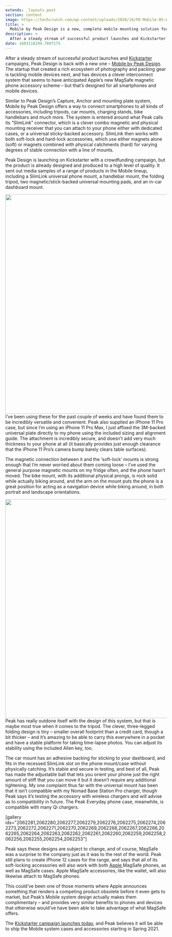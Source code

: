 ```yaml
--- 
extends: _layouts.post 
section: content 
image: https://techcrunch.com/wp-content/uploads/2020/10/PD-Mobile-05-WallMount03.jpg?w=599 
title: > 
  Mobile by Peak Design is a new, complete mobile mounting solution for everyday convenience – TechCrunch 
description: > 
  After a steady stream of successful product launches and Kickstarter campaigns, Peak Design is back with a new one – Mobile by Peak Design.Similar to Peak Design’s Capture, Anchor and mounting plate system, Mobile by Peak Design offers a way to connect smartphones to all kinds of accessories, including tripods, car mounts, charging stands, bike handlebars and much more.Peak Design is launching on Kickstarter with a crowdfunding campaign, but the product is already designed and produced to a high level of quality.Apple MagSafe accessories, like the wallet, will also likewise attach to MagSafe phones.The Kickstarter campaign launches today, and Peak believes it will be able to ship the Mobile system cases and accessories starting in Spring 2021. 
date: 1603118294.7697175 
--- 
```

<div><p id="speakable-summary">After a steady stream of successful product launches and <a class="crunchbase-link" href="https://crunchbase.com/organization/kickstarter" target="_blank">Kickstarter </a> campaigns, Peak Design is back with a new one &#8211; <a href="http://www.peakdesign.com/ks">Mobile by Peak Design</a>. The startup that created a rich ecosystem of photography and packing gear is tackling mobile devices next, and has devices a clever interconnect system that seems to have anticipated Apple&#8217;s new MagSafe magnetic phone accessory scheme &#8211; but that&#8217;s designed for all smartphones and mobile devices.</p>
<p>Similar to Peak Design&#8217;s Capture, Anchor and mounting plate system, Mobile by Peak Design offers a way to connect smartphones to all kinds of accessories, including tripods, car mounts, charging stands, bike handlebars and much more. The system is entered around what Peak calls its &#8220;SlimLink&#8221; connector, which is a clever combo magnetic and physical mounting receiver that you can attach to your phone either with dedicated cases, or a universal sticky-backed accessory. SlimLink then works with both soft-lock and hard-lock accessories, which use either magnets alone (soft) or magnets combined with physical catchments (hard) for varying degrees of stable connection with a line of mounts.</p>
<p>Peak Design is launching on Kickstarter with a crowdfunding campaign, but the product is already designed and produced to a high level of quality. It sent out media samples of a range of products in the Mobile lineup, including a SlimLink universal phone mount, a handlebar mount, the folding tripod, two magnetic/stick-backed universal mounting pads, and an in-car dashboard mount.</p><p class="piano-inline-promo"></p>
<p><img class="aligncenter size-full wp-image-2062260" src="https://techcrunch.com/wp-content/uploads/2020/10/PD-Mobile-11-UniversalAdapter02.jpg" alt="" width="1024" height="684">I&#8217;ve been using these for the past couple of weeks and have found them to be incredibly versatile and convenient. Peak also supplied an iPhone 11 Pro case, but since I&#8217;m using an iPhone 11 Pro Max, I just affixed the 3M-backed universal plate directly to my phone using the included sizing and alignment guide. The attachment is incredibly secure, and doesn&#8217;t add very much thickness to your phone at all (it basically provides just enough clearance that the iPhone 11 Pro&#8217;s camera bump barely clears table surfaces).</p>
<p>The magnetic connection between it and the &#8216;soft-lock&#8217; mounts is strong enough that I&#8217;m never worried about them coming loose &#8211; I&#8217;ve used the general purpose magnetic mounts on my fridge often, and the phone hasn&#8217;t moved. The bike mount, with its additional physical prongs, is rock solid while actually biking around, and the arm on the mount puts the phone is a great position for acting as a navigation device while biking around, in both portrait and landscape orientations.</p>
<p><img class="aligncenter size-full wp-image-2062268" src="https://techcrunch.com/wp-content/uploads/2020/10/PD-Mobile-02-MobileTripod05.jpg" alt="" width="1024" height="682">Peak has really outdone itself with the design of this system, but that is maybe most true when it comes to the tripod. The clever, three-legged folding design is tiny &#8211; smaller overall footprint than a credit card, though a bit thicker &#8211; and it&#8217;s amazing to be able to carry this everywhere in a pocket and have a stable platform for taking time-lapse photos. You can adjust its stability using the included Allen key, too.</p>
<p>The car mount has an adhesive backing for sticking to your dashboard, and fits in the recessed SlimLink slot on the phone mount/case without physically catching. It&#8217;s stable and secure in testing, and best of all, Peak has made the adjustable ball that lets you orient your phone just the right amount of stiff that you can move it but it doesn&#8217;t require any additional tightening. My one complaint thus far with the universal mount has been that it isn&#8217;t compatible with my Nomad Base Station Pro charger, though Peak says it&#8217;s testing the accessory with wireless chargers and will advise as to compatibility in future. The Peak Everyday phone case, meanwhile, is compatible with many Qi chargers.</p>
<p>[gallery ids="2062281,2062280,2062277,2062279,2062276,2062275,2062274,2062273,2062272,2062271,2062270,2062269,2062268,2062267,2062266,2062265,2062264,2062263,2062262,2062261,2062260,2062259,2062258,2062256,2062255,2062254,2062253"]</p>
<p>Peak says these designs are subject to change, and of course, MagSafe was a surprise to the company just as it was to the rest of the world. Peak still plans to create iPhone 12 cases for the range, and says that all of its soft-locking accessories will also work with both <a class="crunchbase-link" href="https://crunchbase.com/organization/apple" target="_blank">Apple </a> MagSafe phones, as well as MagSafe cases. Apple MagSafe accessories, like the wallet, will also likewise attach to MagSafe phones.</p>
<p>This could&#8217;ve been one of those moments where Apple announces something that renders a competing product obsolete before it even gets to market, but Peak&#8217;s Mobile system design actually makes them complimentary &#8211; and provides very similar benefits to phones and devices that otherwise would&#8217;ve have been able to take advantage of what MagSafe offers.</p>
<p>The <a href="http://www.peakdesign.com/ks">Kickstarter campaign launches today</a>, and Peak believes it will be able to ship the Mobile system cases and accessories starting in Spring 2021.</p>
			</div>